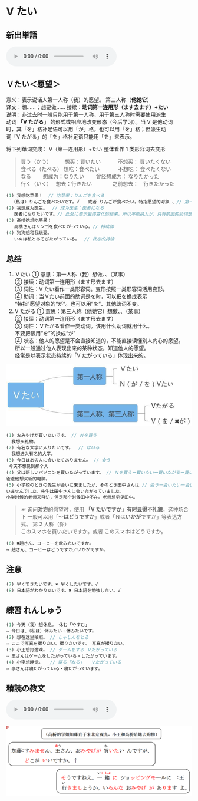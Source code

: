 # V たい

## 新出単語
<vue-plyr>
  <audio controls crossorigin playsinline loop>
    <source src="../audio/9-1-たんご.mp3" type="audio/mp3" />
  </audio>
 </vue-plyr>

## Ｖたい＜愿望＞

意义：表示说话人第一人称（我）的愿望。 第三人称（**他她它**）  
译文：想......；想要做...... 接续：**动词第一连用形（ます去ます）+たい**  
说明：非过去时一般只能用于第一人称，用于第三人称时需要使用派生  
动词 **「V たがる」** 的形式或相应地改变形态（今后学习）。当 V 是他动词  
时，其「を」格补足语可以用「が」格，也可以用「を」格；但派生动  
词「V たがる」的「を」格补足语只能用「を」来表示。

将下列单词变成： V（第一连用形）+たい 整体看作 1 类形容词去变形

> 買う（かう）　　　想买：買いたい　 　　不想买： 買いたくない　  
> 食べる（たべる） 想吃：食べたい 　 　　不想吃： 食べたくない  
> なる 　　想成为：なりたい 　　曾经想成为： なりたかった  
> 行く（いく）　 想去：行きたい　　　　之前想去：　行きたかった

```ts
(1) 我想吃苹果！  // 吃苹果：りんごを食べる
  （私は）りんごを食べたいです。√　　或者 りんごが食べたい。特指愿望的对象 、// 第一人称时，を可以换为が。
(2) 我想成为医生。　 // 成为医生：医者になる
   医者になりたいです。// 此处に表示最终变化的结果，所以不能换为が，只有前面的助词是を时才能换成が。　
(3) 高桥她想吃苹果！
   高橋さんはリンゴを食べたがっている。// 持续体　　　
(4) 狗狗想和我玩耍。
   いぬは私とあそびたがっている。　 // 状态的持续
```

## 总结

1. Ｖたい
   ① 意思：第一人称（我）想做、、（某事）  
   ② 接续：动词第一连用形（ます形去ます）  
   ③ 词性：V たい看作一类形容词。变形按照一类形容词活用变形。  
   ④ 助词：当Ｖたい前面的助词是を时，可以把を换成表示  
   “特指”愿望对象的“が”。也可以用”を”、其他助词不变。
2. V たがる
   ① 意思：第三人称（他她它）想做、、（某事）  
   ② 接续：动词第一连用形（ます形去ます）  
   ③ 词性：Ｖたがる看作一类动词。该用什么助词就用什么。  
   不要把该用“を”的换成“が”  
   ④ 状态：他人的愿望是不会直接知道的，不能直接读懂别人内心的愿望。  
   所以一般通过他人表现出来的某种状态，知道他人的愿望。  
   经常是以表示状态持续的「V たがっている」体现出来的。

![avatar](../images/たい.png)

```ts
(1) おみやげが買いたいです。 // Ｎを買う
  我想买礼物。
(2) 有名な大学に入りたいです。  // はいる
  我想进入有名的大学。
(3) 今日はあの人に会いたくありません。 // 会う
 今天不想见到那个人
(4) 父は新しいパソコンを買いたがっています。 // Ｎを買うー買いたいー買いたがるー買いたがっている
爸爸他想买新的电脑。
(5) 小学校のときの先生が会いに来ましたが、そのとき田中さんは // 会うー会いたいー会いたがるー会いたがっている
いませんでした。先生は田中さんに会いたがっていました。
小学时候的老师来拜访，但是那个时候田中不在。老师想见见田中。
```

> ☞ 询问**对方**的愿望时，使用 **「V たいですか」**有时显得**不礼貌**，这种场合下
> 一般可以用「～**はどうですか**」或者「Ｎは**いかが**ですか」等表达方式。
> 第 2 人称（你）  
> このスマホを買いたいですか。或者 このスマホはどうですか。

```ts
(6) ✖趙さん、コーヒーを飲みたいですか。
→ 趙さん、コーヒーはどうですか／いかがですか。
```

## 注意

```ts
(7) 早くできたいです。✖ 早くしたいです。√
(8) 日本語がわかりたいです。✖ 日本語を勉強したい。√
```

## 練習 れんしゅう

```ts
(1) 今天（我）想休息。 休む「やすむ」
⇒ 今日は、（私は）休みたい・休みたいです。
(2) 想在这里拍照。 // しゃしんをとる
⇒ ここで写真を撮りたい。撮りたいです。　写真が撮りたい。
(3) 小王想打游戏。 // ゲームをする Ｖたがっている
⇒ 王さんはゲームをしたがっている・したがっています。
(4) 小李想睡觉。 　// 寝る「ねる」　　Ｖたがっている
⇒ 李さんは寝たがっている・寝たがっています。
```


## 精読の教文
<vue-plyr>
  <audio controls crossorigin playsinline loop>
    <source src="../audio/9-1-1.mp3" type="audio/mp3" />
  </audio>
 </vue-plyr>

![avatar](../images/9-1-1.png)